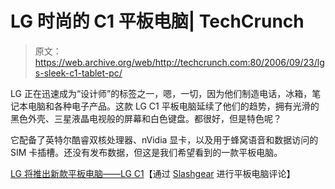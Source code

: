 # LG 时尚的 C1 平板电脑| TechCrunch

> 原文：<https://web.archive.org/web/http://techcrunch.com:80/2006/09/23/lgs-sleek-c1-tablet-pc/>

LG 正在迅速成为“设计师”的标签之一，嗯，一切，因为他们制造电话，冰箱，笔记本电脑和各种电子产品。这款 LG C1 平板电脑延续了他们的趋势，拥有光滑的黑色外壳、三星液晶电视般的屏幕和白色键盘。都很好，但是特色呢？

它配备了英特尔酷睿双核处理器、nVidia 显卡，以及用于蜂窝语音和数据访问的 SIM 卡插槽。还没有发布数据，但这是我们希望看到的一款平板电脑。

[LG 将推出新款平板电脑——LG C1](https://web.archive.org/web/20150301023557/http://www.tabletpcreview.com/default.asp?newsID=575)【通过 [Slashgear](https://web.archive.org/web/20150301023557/http://www.slashgear.com/samsung-d900-tablet-pc-breaks-cover-221775.php) 进行平板电脑评论】